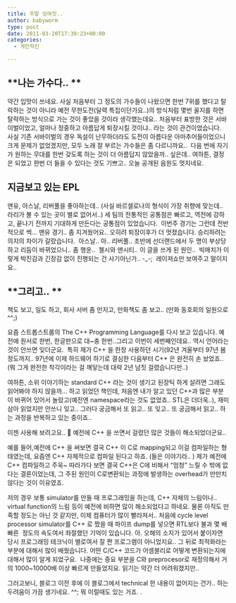 ```yaml
---
title: 주말 잉여짓..
author: babyworm
type: post
date: 2011-03-20T17:39:23+00:00
categories:
  - 개인적인

---
```

## **나는 가수다.. **
약간 입맛이 쓰네요.
사실 처음부터 그 정도의 가수들이 나왔으면 한번 7위를 했다고 탈락하는 것이 아니라 예전 무한도전(달력 특집이던가요..)의 방식처럼 몇번 꼴지를 하면 탈락하는 방식으로 가는 것이 좋았을 것이라 생각했는데요..
처음부터 표방한 것은 서바이벌이었고, 얼마나 정중하고 아름답게 퇴장시킬 것이냐.. 라는 것이 관건이었습니다. 
사실 기존 서바이벌의 경우 독설이 난무하더라도 도전이 아름다운 아마추어들이었으니 크게 문제가 없었겠지만, 모두 노래 잘 부르는 가수들은 좀 다르니까요.. 
다음 번에 자기가 원하는 무대를 한번 갖도록 하는 것이 더 아름답지 않았을까.. 싶은데..
여하튼, 결정은 되었고 한번 더 들을 수 있다는 것도 기쁘고.. 오늘 공개된 음원도 멋지네요. 

## **지금보고 있는 EPL**
맨유, 아스날, 리버풀을 좋아하는데.. (사실 바르셀로나의 형식이 가장 취향에 맞는데.. 라리가 볼 수 있는 곳이 별로 없어서..)
세 팀의 전통적인 공통점은 빠르고, 역전에 강하고, 끝나기 전까지 기대하게 만든다는 공통점이 있었습니다. 
이번주 경기는 그런데 전반적으로 썩…
맨유 경기.. 좀 지겨웠어요.. 오히려 퇴장이후가 더 멋졌습니다. 승리하려는 의지의 차이가 갈랐습니다. 
아스날.. 아..
리버풀.. 초반에 선더랜드에서 두 명이 부상당하고 리듬이 바뀌었으니.. 좀 행운.. 
첼시와 맨시티.. 이 글을 쓰게 된 원인..  빅매치가 이렇게 박진감과 긴장감 없이 진행되는 건 사기아닌가.. -_-;  레이져쇼만 보여주고 말이지요..

## **그리고.. **
책도 보고, 일도 하고, 회사 서버 좀 만지고, 만화책도 좀 보고.. (만화 동호회의 일원으로 ^^;)

요즘 스트롭스트룹의 The C++ Programming Language를 다시 보고 있습니다.
예전에 원서로 한번, 한글판으로 대~충 한번..그리고 이번이 세번째인데요.. 역시 언어라는 것이 안쓰면 잊더군요. 
특히 제가 C++ 을 한창 사용하던 시기(92년 겨울부터 97년 봄 정도까지.. 97년에 이제 하드웨어 하기로 결심한 다음부터 C++ 은 완전히 손 놨었죠.. (뭐 그게 완전한 착각이라는 걸 깨닿는데 대략 2년 남짓 걸렸습니다만..)

여하튼, 소위 이야기하는 standard C++ 라는 것이 생기고 된장틱 하게 살려면 그래도 읽어봐야 하지 않을까… 하고 읽었던 책인데, 처음엔 내가 알고 있던 C++과 많은 부분이 바뀌어 있어서 놀랐고(예전엔 namespace라는 것도 없었죠.. STL은 더더욱..), 재미삼아 읽었지만 안쓰니 잊고.. 그러다 궁금해서 또 읽고.. 또 잊고.. 또 궁금해서 읽고.. 하는 과정을 반복하고 있는 중이죠..

이젠 사용해 보려고요.. 🙂
예전에 C++ 을 쓰면서 걸렸던 많은 것들이 해소되었더군요.. 

예를 들어,예전에 C++ 을 써보면 결국 C++ 이 C로 mapping되고 이걸 컴파일하는 형태였는데, 요즘엔 C++ 자체적으로 컴파일 된다고 하죠. (들은 이야기라.. ) 제가 예전에 C++ 컴파일하고 주욱~ 따라가다 보면 결국 C++은 C에 비해서 “엄청” 느릴 수 밖에 없다는 결론이었는데, 그 주된 원인이 C로변환되는 과정에 발생하는 overhead가 만만치 않다는 것이 이유였죠. 

저의 경우 보통 simulator를 만들 때 프로그래밍을 하는데, C++ 자체의 느림이나.. virtual function의 느림 등이 예전에 비하면 많이 해소되었다고 하네요. 물론 아직도 만족할 정도는 아닌 것 같지만, 이제 컴퓨터가 많이 빨라져서..
처음에 cycle level processor simulator를 C++ 로 짰을 때 파이프 dump를 넣으면 RTL보다 불과 몇 배 빠른  정도의 속도여서 좌절했던 기억이 있습니다.
아. 오해의 소지가 있어서 붙이자면 당시 프로그래밍 테크닉이 별로여서 잘 짠 프로그램이 아니었지요.. 그 뒤로 최적화라는 부분에 대해서 많이 배웠습니다. 어떤 C/C++ 코드가 어셈블리로 어떻게 변환되는지에 대해서 많이 알게 되었구요. 
나중에는 중요 부분을 C와 preprocesor로 재정의해서 거의 1000~10000배 이상 빠르게 만들었지요. 읽기는 약간 더 어려워졌지만.. 

그러고보니, 블로그 이전 후에 이 블로그에서 technical 한 내용이 없어지는 건가.. 하는 두려움이 가끔 생기네요. ^^;
뭐 이럴때도 있는 거죠. .
